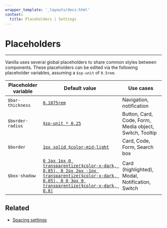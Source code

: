 ```yaml
---
wrapper_template: '_layouts/docs.html'
context:
  title: Placeholders | Settings
---
```


# Placeholders

<hr>

Vanilla uses several global placeholders to share common styles between components. These placeholders can be edited via the following placeholder variables, assuming a `$sp-unit` of `0.5rem`.

<table>
  <thead>
    <tr>
      <th>Placeholder variable</th>
      <th>Default value</th>
      <th>Use cases</th>
    </tr>
  </thead>
  <tbody>
    <tr>
      <td><code>$bar-thickness</code></td>
      <td><a href="https://github.com/canonical-web-and-design/vanilla-framework/blob/main/scss/_settings_placeholders.scss#L6-L9"><code>0.1875rem</code></a></td>
      <td>Navigation, notification</td>
    </tr>
    <tr>
      <td><code>$border-radius</code></td>
      <td><a href="https://github.com/canonical-web-and-design/vanilla-framework/blob/main/scss/_settings_placeholders.scss#L6-L9"><code>$sp-unit * 0.25</code></a></td>
      <td>Button, Card, Code, Form, Media object, Switch, Tooltip</td>
    </tr>
    <tr>
      <td><code>$border</code></td>
      <td><a href="https://github.com/canonical-web-and-design/vanilla-framework/blob/main/scss/_settings_placeholders.scss#L6-L9"><code>1px solid $color-mid-light</code></a></td>
      <td>Card, Code, Form, Search box</td>
    </tr>
    <tr>
      <td><code>$box-shadow</code></td>
      <td class="u-truncate"><a href="https://github.com/canonical-web-and-design/vanilla-framework/blob/main/scss/_settings_placeholders.scss#L6-L9"><code>0 1px 1px 0 transparentize($color-x-dark, 0.85), 0 2px 2px -1px transparentize($color-x-dark, 0.85), 0 0 3px 0 transparentize($color-x-dark, 0.8)</code></a></td>
      <td>Card (highlighted), Modal, Notification, Switch</td>
    </tr>
  </tbody>
</table>

## Related

- [Spacing settings](/docs/settings/spacing-settings)
